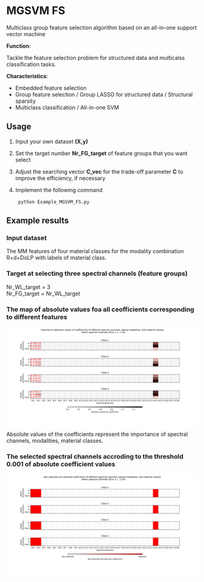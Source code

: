 # MGSVM FS 
Multiclass group feature selection algorithm based on an all-in-one support vector machine

**Function**: 

Tackle the feature selection problem for structured data and multicalss classification tasks.

**Characteristics**: 
* Embedded feature selection
* Group feature selection / Group LASSO for structured data / Structural sparsity
* Multiclass classification / All-in-one SVM


## Usage
1. Input your own dataset **(X,y)**
2. Set the target number **Nr_FG_target** of feature groups that you want select 
3. Adjust the searching vector **C_vec** for the trade-off parameter **C** to improve the efficiency, if necessary
4. Implement the following command

        python Example_MGSVM_FS.py


## Example results
### Input dataset
The MM features of four material classes for the modality combination R+d+DoLP with labels of material class. 

### Target at selecting three spectral channels (feature groups)
Nr_WL_target = 3     
Nr_FG_target = Nr_WL_target
### The map of absolute values foa all ceofficients corresponding to different features
![alt text](Fig_Abs_Coeff__R+d+DoLP_SC2_Nr_SCs_3.png)
Absolute values of the coefficients represent the importance of spectral channels, modalities, material classes.

### The selected spectral channels accroding to the threshold 0.001 of absolute coefficient values
![alt text](Fig_Selected_Coeff__R+d+DoLP_SC2_Nr_SCs_3.png)


